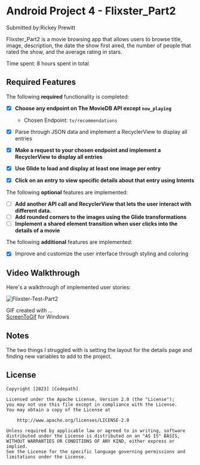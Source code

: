 # Android Project 4 - Flixster_Part2

Submitted by:Rickey Prewitt

Flixster_Part2 is a movie browsing app that allows users to browse title, image, description, the date the show first aired, the number of people that rated the show, and the average rating in stars.

Time spent: 8 hours spent in total

## Required Features

The following **required** functionality is completed:

- [x] **Choose any endpoint on The MovieDB API except `now_playing`**
  - Chosen Endpoint: `tv/recommendations`
- [x] Parse through JSON data and implement a RecyclerView to display all entries
- [x] **Make a request to your chosen endpoint and implement a RecyclerView to display all entries**
- [x] **Use Glide to load and display at least one image per entry**
- [x] **Click on an entry to view specific details about that entry using Intents**


The following **optional** features are implemented:

- [ ] **Add another API call and RecyclerView that lets the user interact with different data.** 
- [ ] **Add rounded corners to the images using the Glide transformations**
- [ ] **Implement a shared element transition when user clicks into the details of a movie**

The following **additional** features are implemented:

- [x] Improve and customize the user interface through styling and coloring

## Video Walkthrough

Here's a walkthrough of implemented user stories:

<img src="https://i.ibb.co/w016s7B/Flixster-Test-Part2.gif" alt="Flixster-Test-Part2" border="0">


GIF created with ...  
[ScreenToGif](https://www.screentogif.com/) for Windows


## Notes

The two things I struggled with is setting the layout for the details page and finding new variables to add to the project.

## License

    Copyright [2023] [Codepath]

    Licensed under the Apache License, Version 2.0 (the "License");
    you may not use this file except in compliance with the License.
    You may obtain a copy of the License at

        http://www.apache.org/licenses/LICENSE-2.0

    Unless required by applicable law or agreed to in writing, software
    distributed under the License is distributed on an "AS IS" BASIS,
    WITHOUT WARRANTIES OR CONDITIONS OF ANY KIND, either express or implied.
    See the License for the specific language governing permissions and
    limitations under the License.
